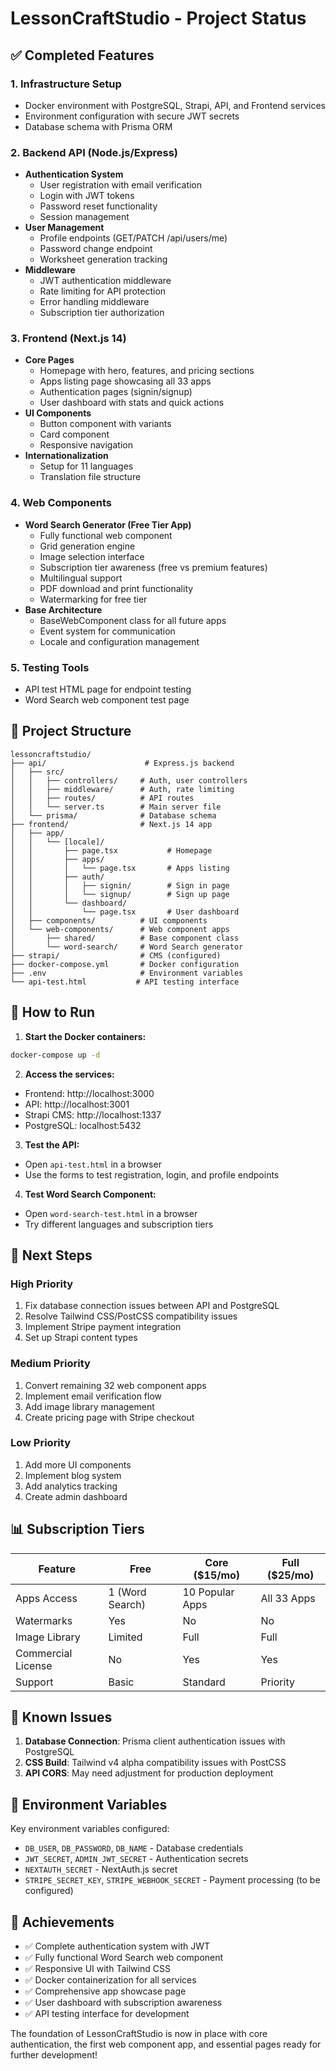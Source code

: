 # LessonCraftStudio - Project Status

## ✅ Completed Features

### 1. **Infrastructure Setup**
- Docker environment with PostgreSQL, Strapi, API, and Frontend services
- Environment configuration with secure JWT secrets
- Database schema with Prisma ORM

### 2. **Backend API (Node.js/Express)**
- **Authentication System**
  - User registration with email verification
  - Login with JWT tokens
  - Password reset functionality
  - Session management
- **User Management**
  - Profile endpoints (GET/PATCH /api/users/me)
  - Password change endpoint
  - Worksheet generation tracking
- **Middleware**
  - JWT authentication middleware
  - Rate limiting for API protection
  - Error handling middleware
  - Subscription tier authorization

### 3. **Frontend (Next.js 14)**
- **Core Pages**
  - Homepage with hero, features, and pricing sections
  - Apps listing page showcasing all 33 apps
  - Authentication pages (signin/signup)
  - User dashboard with stats and quick actions
- **UI Components**
  - Button component with variants
  - Card component
  - Responsive navigation
- **Internationalization**
  - Setup for 11 languages
  - Translation file structure

### 4. **Web Components**
- **Word Search Generator (Free Tier App)**
  - Fully functional web component
  - Grid generation engine
  - Image selection interface
  - Subscription tier awareness (free vs premium features)
  - Multilingual support
  - PDF download and print functionality
  - Watermarking for free tier
- **Base Architecture**
  - BaseWebComponent class for all future apps
  - Event system for communication
  - Locale and configuration management

### 5. **Testing Tools**
- API test HTML page for endpoint testing
- Word Search web component test page

## 📁 Project Structure
```
lessoncraftstudio/
├── api/                      # Express.js backend
│   ├── src/
│   │   ├── controllers/     # Auth, user controllers
│   │   ├── middleware/      # Auth, rate limiting
│   │   ├── routes/          # API routes
│   │   └── server.ts        # Main server file
│   └── prisma/              # Database schema
├── frontend/                # Next.js 14 app
│   ├── app/
│   │   └── [locale]/
│   │       ├── page.tsx           # Homepage
│   │       ├── apps/
│   │       │   └── page.tsx       # Apps listing
│   │       ├── auth/
│   │       │   ├── signin/        # Sign in page
│   │       │   └── signup/        # Sign up page
│   │       └── dashboard/
│   │           └── page.tsx       # User dashboard
│   ├── components/          # UI components
│   └── web-components/      # Web component apps
│       ├── shared/          # Base component class
│       └── word-search/     # Word Search generator
├── strapi/                  # CMS (configured)
├── docker-compose.yml       # Docker configuration
├── .env                     # Environment variables
└── api-test.html           # API testing interface
```

## 🚀 How to Run

1. **Start the Docker containers:**
```bash
docker-compose up -d
```

2. **Access the services:**
- Frontend: http://localhost:3000
- API: http://localhost:3001
- Strapi CMS: http://localhost:1337
- PostgreSQL: localhost:5432

3. **Test the API:**
- Open `api-test.html` in a browser
- Use the forms to test registration, login, and profile endpoints

4. **Test Word Search Component:**
- Open `word-search-test.html` in a browser
- Try different languages and subscription tiers

## 🎯 Next Steps

### High Priority
1. Fix database connection issues between API and PostgreSQL
2. Resolve Tailwind CSS/PostCSS compatibility issues
3. Implement Stripe payment integration
4. Set up Strapi content types

### Medium Priority
1. Convert remaining 32 web component apps
2. Implement email verification flow
3. Add image library management
4. Create pricing page with Stripe checkout

### Low Priority
1. Add more UI components
2. Implement blog system
3. Add analytics tracking
4. Create admin dashboard

## 📊 Subscription Tiers

| Feature | Free | Core ($15/mo) | Full ($25/mo) |
|---------|------|---------------|---------------|
| Apps Access | 1 (Word Search) | 10 Popular Apps | All 33 Apps |
| Watermarks | Yes | No | No |
| Image Library | Limited | Full | Full |
| Commercial License | No | Yes | Yes |
| Support | Basic | Standard | Priority |

## 🔧 Known Issues

1. **Database Connection**: Prisma client authentication issues with PostgreSQL
2. **CSS Build**: Tailwind v4 alpha compatibility issues with PostCSS
3. **API CORS**: May need adjustment for production deployment

## 📝 Environment Variables

Key environment variables configured:
- `DB_USER`, `DB_PASSWORD`, `DB_NAME` - Database credentials
- `JWT_SECRET`, `ADMIN_JWT_SECRET` - Authentication secrets
- `NEXTAUTH_SECRET` - NextAuth.js secret
- `STRIPE_SECRET_KEY`, `STRIPE_WEBHOOK_SECRET` - Payment processing (to be configured)

## 🎉 Achievements

- ✅ Complete authentication system with JWT
- ✅ Fully functional Word Search web component
- ✅ Responsive UI with Tailwind CSS
- ✅ Docker containerization for all services
- ✅ Comprehensive app showcase page
- ✅ User dashboard with subscription awareness
- ✅ API testing interface for development

The foundation of LessonCraftStudio is now in place with core authentication, the first web component app, and essential pages ready for further development!